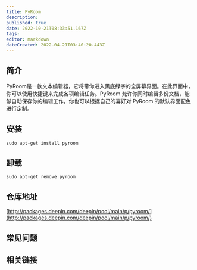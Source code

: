 ```yaml
---
title: PyRoom
description: 
published: true
date: 2022-10-21T08:33:51.167Z
tags: 
editor: markdown
dateCreated: 2022-04-21T03:40:20.443Z
---
```


## 简介

PyRoom是一款文本编辑器，它将带你进入黑底绿字的全屏幕界面。在此界面中，你可以使用快捷键来完成各项编辑任务。PyRoom 允许你同时编辑多份文档，能够自动保存你的编辑工作，你也可以根据自己的喜好对 PyRoom 的默认界面配色进行定制。

## 安装

`sudo apt-get install pyroom`

## 卸载

`sudo apt-get remove pyroom`

## 仓库地址

[http://packages.deepin.com/deepin/pool/main/p/pyroom/](http://packages.deepin.com/deepin/pool/main/p/pyroom/)

## 常见问题

## 相关链接

